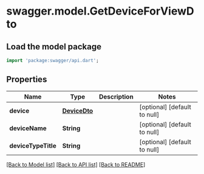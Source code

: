 # swagger.model.GetDeviceForViewDto

## Load the model package
```dart
import 'package:swagger/api.dart';
```

## Properties
Name | Type | Description | Notes
------------ | ------------- | ------------- | -------------
**device** | [**DeviceDto**](DeviceDto.md) |  | [optional] [default to null]
**deviceName** | **String** |  | [optional] [default to null]
**deviceTypeTitle** | **String** |  | [optional] [default to null]

[[Back to Model list]](../README.md#documentation-for-models) [[Back to API list]](../README.md#documentation-for-api-endpoints) [[Back to README]](../README.md)


